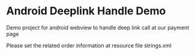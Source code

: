 # Android Deeplink Handle Demo

Demo project for android webview to handle deep link call at our payment page

Please set the related order information at resource file strings.xml
